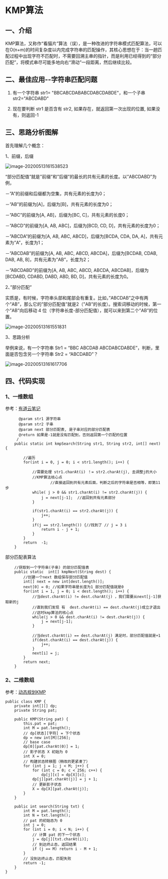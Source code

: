 # KMP算法



## 一、介绍

KMP算法，又称作“看猫片”算法（误），是一种改进的字符串模式匹配算法，可以在O(n+m)的时间复杂度以内完成字符串的匹配操作，其核心思想在于：当一趟匹配过程中出现字符不匹配时，不需要回溯主串的指针，而是利用已经得到的“部分匹配”，将模式串尽可能多地向右“滑动”一段距离，然后继续比较。

## 二、最佳应用--字符串匹配问题

 

1) 有一个字符串 str1= "BBCABCDABABCDABCDABDE"，和一个子串 str2="ABCDABD"

 

2) 现在要判断 str1 是否含有 str2, 如果存在，就返回第一次出现的位置, 如果没有，则返回-1

 

## 三、思路分析图解

首先理解几个概念：

1、前缀，后缀

![image-20200513161538523](https://gitee.com/BlacksJack/picture-bed/raw/master/img/20200910181818.png)

“部分匹配值”就是”前缀”和”后缀”的最长的共有元素的长度。以”ABCDABD”为例，

－”A”的前缀和后缀都为空集，共有元素的长度为0；

－”AB”的前缀为[A]，后缀为[B]，共有元素的长度为0；

－”ABC”的前缀为[A, AB]，后缀为[BC, C]，共有元素的长度0；

－”ABCD”的前缀为[A, AB, ABC]，后缀为[BCD, CD, D]，共有元素的长度为0；

－”ABCDA”的前缀为[A, AB, ABC, ABCD]，后缀为[BCDA, CDA, DA, A]，共有元素为”A”，长度为1；

－”ABCDAB”的前缀为[A, AB, ABC, ABCD, ABCDA]，后缀为[BCDAB, CDAB, DAB, AB, B]，共有元素为”AB”，长度为2；

－”ABCDABD”的前缀为[A, AB, ABC, ABCD, ABCDA, ABCDAB]，后缀为[BCDABD, CDABD, DABD, ABD, BD, D]，共有元素的长度为0。

 

2、”部分匹配”

实质是，有时候，字符串头部和尾部会有重复。比如，”ABCDAB”之中有两个”AB”，那么它的”部分匹配值”就是2（”AB”的长度）。搜索词移动的时候，第一个”AB”向后移动 4 位（字符串长度-部分匹配值），就可以来到第二个”AB”的位置。

![image-20200513161551831](https://gitee.com/BlacksJack/picture-bed/raw/master/img/20200910181819.png)

3、思路分析

举例来说，有一个字符串 Str1 = “BBC ABCDAB ABCDABCDABDE”，判断，里面是否包含另一个字符串 Str2 = “ABCDABD”？

![image-20200513161617706](https://gitee.com/BlacksJack/picture-bed/raw/master/img/20200910181820.png)







## 四、代码实现

### 1、一维数组

参考：[有道云笔记](https://note.youdao.com/web/#/file/WEB8a52b35a855bfb1992e64962881a9eec/note/WEBc7670bd418995725c2a3af28d1ad88a7/)

```
	  @param str1 源字符串
	  @param str2 子串
	  @param next 部分匹配表, 是子串对应的部分匹配表
	  @return 如果是-1就是没有匹配到，否则返回第一个匹配的位置
	 /
	public static int kmpSearch(String str1, String str2, int[] next) {
		
		//遍历 
		for(int i = 0, j = 0; i < str1.length(); i++) {
			
			//需要处理 str1.charAt(i) ！= str2.charAt(j), 去调整j的大小
			//KMP算法核心点
                    //直接返回到共有元素后面，判断之后的字符串是否相等，即第11步
			while( j > 0 && str1.charAt(i) != str2.charAt(j)) {
				j = next[j-1];  //返回到共有元素部分
			}
			
			if(str1.charAt(i) == str2.charAt(j)) {
				j++;
			}			
			if(j == str2.length()) {//找到了 // j = 3 i 
				return i - j + 1;
			}
		}
		return  -1;
	}
```

部分匹配表算法

```
	//获取到一个字符串(子串) 的部分匹配值表
	public static  int[] kmpNext(String dest) {
		//创建一个next 数组保存部分匹配值
		int[] next = new int[dest.length()];
		next[0] = 0; //如果字符串是长度为1 部分匹配值就是0
		for(int i = 1, j = 0; i < dest.length(); i++) {
			//当dest.charAt(i) != dest.charAt(j) ，我们需要从next[j-1]获取新的j
			//直到我们发现 有  dest.charAt(i) == dest.charAt(j)成立才退出
			//这时kmp算法的核心点
			while(j > 0 && dest.charAt(i) != dest.charAt(j)) {
				j = next[j-1];
			}
			
			//当dest.charAt(i) == dest.charAt(j) 满足时，部分匹配值就是+1
			if(dest.charAt(i) == dest.charAt(j)) {
				j++;
			}
			next[i] = j;
		}
		return next;
	}
```

###  2、二维数组

参考：[动态规划KMP](https://mp.weixin.qq.com/s?__biz=Mzg2NzA4MTkxNQ==&mid=2247485979&idx=2&sn=56d4d0dd11951c29c9e6f94803d92e03&scene=21#wechat_redirect)

```
public class KMP {
    private int[][] dp;
    private String pat;

    public KMP(String pat) {
        this.pat = pat;
        int M = pat.length();
        // dp[状态][字符] = 下个状态
        dp = new int[M][256];
        // base case
        dp[0][pat.charAt(0)] = 1;
        // 影子状态 X 初始为 0
        int X = 0;
        // 构建状态转移图（稍改的更紧凑了）
        for (int j = 1; j < M; j++) {
            for (int c = 0; c < 256; c++) {
                dp[j][c] = dp[X][c];
            dp[j][pat.charAt(j)] = j + 1;
            // 更新影子状态
            X = dp[X][pat.charAt(j)];
        }
    }

    public int search(String txt) {
        int M = pat.length();
        int N = txt.length();
        // pat 的初始态为 0
        int j = 0;
        for (int i = 0; i < N; i++) {
            // 计算 pat 的下一个状态
            j = dp[j][txt.charAt(i)];
            // 到达终止态，返回结果
            if (j == M) return i - M + 1;
        }
        // 没到达终止态，匹配失败
        return -1;
    }
}
```

